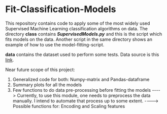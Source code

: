 # Fit-Classification-Models

This repository contains code to apply some of the most widely used Supervised Machine Learning classification algorithms on data. 
The directory **class** contains _**SupervisedModels.py**_ and this is the script which fits models on the data. Another script in 
the same directory shows an example of how to use the model-fitting-script.

**data** contains the dataset used to perform some tests. Data source is this [link](https://www.superdatascience.com/deep-learning/).

Near future scope of this project:

1. Generalized code for both: Numpy-matrix and Pandas-dataframe
2. Summary plots for all the models
3. Few functions to do data pre-processing before fitting the models
----> Currently, to use this module, one needs to preprocess the data manually. I intend to automate that process up to some extent.
----> Possible functions for: Encoding and Scaling features